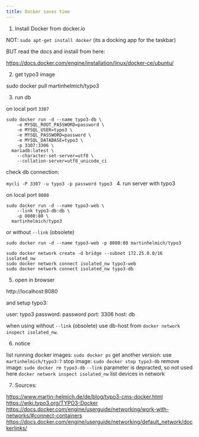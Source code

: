 ```yaml
---
title: Docker saves time
---
```


1. Install Docker from docker.io

NOT: `sudo apt-get install docker` (its a docking app for the taskbar)

BUT read the docs and install from here:

https://docs.docker.com/engine/installation/linux/docker-ce/ubuntu/

2. get typo3 image

sudo docker pull martinhelmich/typo3

3. run db

on local port `3307`

```
sudo docker run -d --name typo3-db \
    -e MYSQL_ROOT_PASSWORD=password \
    -e MYSQL_USER=typo3 \
    -e MYSQL_PASSWORD=password \
    -e MYSQL_DATABASE=typo3 \
    -p 3307:3306 \
  mariadb:latest \
    --character-set-server=utf8 \
    --collation-server=utf8_unicode_ci
```
    
check db connection:

`mycli -P 3307 -u typo3 -p password typo3`
   
4. run server with typo3

on local port `8080`

```
sudo docker run -d --name typo3-web \
    --link typo3-db:db \
    -p 8080:80 \
  martinhelmich/typo3
```

or without `--link` (obsolete)

```
sudo docker run -d --name typo3-web -p 8080:80 martinhelmich/typo3

sudo docker network create -d bridge --subnet 172.25.0.0/16 isolated_nw
sudo docker network connect isolated_nw typo3-web
sudo docker network connect isolated_nw typo3-db
```

5. open in browser

http://localhost:8080

and setup typo3:

user: typo3
password: password
port: 3306
host: db

when using without `--link` (obsolete) use db-host from `docker network inspect isolated_nw`.

6. notice

list running docker images: `sudo docker ps`
get another version: use `martinhelmich/typo3:7`
stop image: `sudo docker stop typo3-db`
remove image: `sudo docker rm typo3-db`
`--link` parameter is depracted, so not used here
`docker network inspect isolated_nw` list devices in network

7. Sources:

https://www.martin-helmich.de/de/blog/typo3-cms-docker.html
https://wiki.typo3.org/TYPO3-Docker
https://docs.docker.com/engine/userguide/networking/work-with-networks/#connect-containers
https://docs.docker.com/engine/userguide/networking/default_network/dockerlinks/
